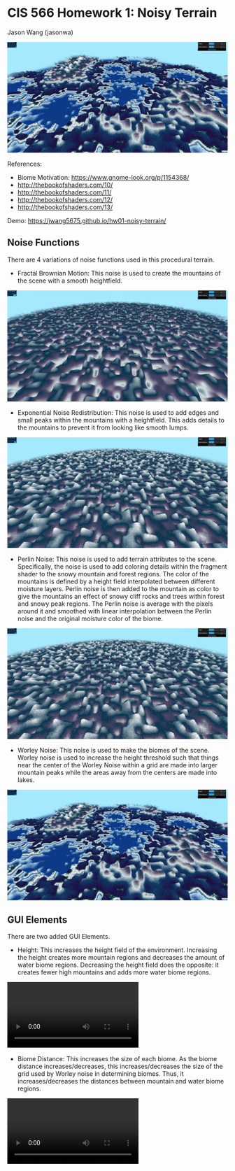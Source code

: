# CIS 566 Homework 1: Noisy Terrain
Jason Wang (jasonwa)

![](images/fbm+redistribution+perlin+worley.jpg)

References: 
  - Biome Motivation: https://www.gnome-look.org/p/1154368/ 
  - http://thebookofshaders.com/10/
  - http://thebookofshaders.com/11/
  - http://thebookofshaders.com/12/
  - http://thebookofshaders.com/13/

Demo: https://jwang5675.github.io/hw01-noisy-terrain/

## Noise Functions
There are 4 variations of noise functions used in this procedural terrain. 

- Fractal Brownian Motion: This noise is used to create the mountains of the scene with a smooth heightfield.

![](images/fbm.jpg)

- Exponential Noise Redistribution: This noise is used to add edges and small peaks within the mountains with a heightfield. This adds details to the mountains to prevent it from looking like smooth lumps. 

![](images/fbm+redistribution.jpg)

- Perlin Noise: This noise is used to add terrain attributes to the scene. Specifically, the noise is used to add coloring details within the fragment shader to the snowy mountain and forest regions. The color of the mountains is defined by a height field interpolated between different moisture layers. Perlin noise is then added to the mountain as color to give the mountains an effect of snowy cliff rocks and trees within forest and snowy peak regions. The Perlin noise is average with the pixels around it and smoothed with linear interpolation between the Perlin noise and the original moisture color of the biome.


![](images/fbm+redistribution+perlin.jpg)

- Worley Noise: This noise is used to make the biomes of the scene. Worley noise is used to increase the height threshold such that things near the center of the Worley Noise within a grid are made into larger mountain peaks while the areas away from the centers are made into lakes.

![](images/fbm+redistribution+perlin+worley.jpg)

## GUI Elements
There are two added GUI Elements.

- Height: This increases the height field of the environment. Increasing the height creates more mountain regions and decreases the amount of water biome regions. Decreasing the height field does the opposite: it creates fewer high mountains and adds more water biome regions.

![](images/height.mp4)

- Biome Distance: This increases the size of each biome. As the biome distance increases/decreases, this increases/decreases the size of the grid used by Worley noise in determining biomes. Thus, it increases/decreases the distances between mountain and water biome regions.

![](images/biome.mp4)
